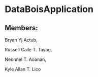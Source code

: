 # DataBoisApplication

## Members:
<p>Bryan Yj Actub,</p>
<p>Russell Caile T. Tayag,</p>
<p>Neonnel T. Aoanan,</p>
<p>Kyle Allan T. Lico</p>